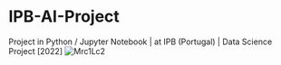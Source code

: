 # IPB-AI-Project
Project in Python / Jupyter Notebook | at IPB (Portugal) | Data Science Project [2022]
![Mrc1Lc2](https://user-images.githubusercontent.com/71603122/161012743-d2d66351-59e0-40c1-86ca-3df4841c9d8a.png)
